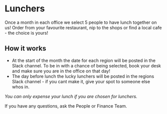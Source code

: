 # Lunchers 

Once a month in each office we select 5 people to have lunch together on us! Order from your favourite restaurant, nip to the shops or find a local cafe - the choice is yours!

## How it works

- At the start of the month the date for each region will be posted in the Slack channel. To be in with a chance of being selected, book your desk and make sure you are in the office on that day!
- The day before lunch the lucky lunchers will be posted in the regions Slack channel - if you cant make it, give your spot to someone else whos in.

*You can only expense your lunch if you are chosen for lunchers.*

If you have any questions, ask the People or Finance Team.
